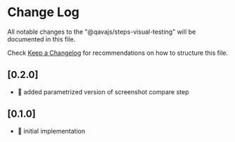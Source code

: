 # Change Log

All notable changes to the "@qavajs/steps-visual-testing" will be documented in this file.

Check [Keep a Changelog](http://keepachangelog.com/) for recommendations on how to structure this file.

## [0.2.0]
- :rocket: added parametrized version of screenshot compare step

## [0.1.0]
- :rocket: initial implementation
